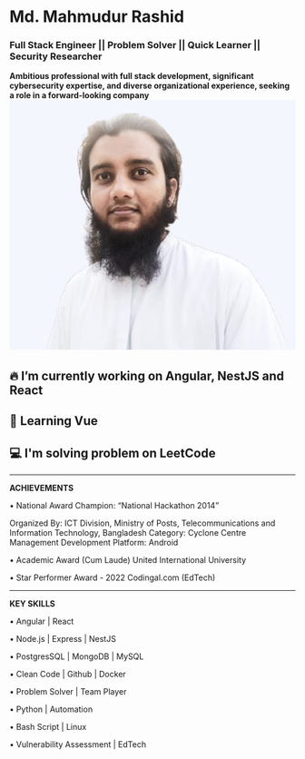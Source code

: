 <!--
**simply-mahmud/simply-mahmud** is a ✨ _special_ ✨ repository because its `README.md` (this file) appears on your GitHub profile.

Here are some ideas to get you started:

- 🔭 I’m currently working on ...
- 🌱 I’m currently learning ...
- 👯 I’m looking to collaborate on ...
- 🤔 I’m looking for help with ...
- 💬 Ask me about ...
- 📫 How to reach me: ...
- 😄 Pronouns: ...
- ⚡ Fun fact: ...
-->
# Md. Mahmudur Rashid
### __Full Stack Engineer || Problem Solver || Quick Learner || Security Researcher__

**Ambitious professional with full stack development, significant cybersecurity expertise, and diverse organizational experience, seeking a role in a forward-looking company**
![](https://github.com/simply-mahmud/simply-mahmud/blob/main/mahmud-pic.png)
## 🔥 I’m currently working on Angular, NestJS and React

## 🌱 Learning Vue

## 💻 I'm solving problem on LeetCode

----------------------------------

**ACHIEVEMENTS**

•	National Award
Champion: “National Hackathon 2014”

Organized By: 
ICT Division, Ministry of Posts, Telecommunications and Information Technology, Bangladesh
Category: Cyclone Centre Management Development Platform: Android

•	Academic Award (Cum Laude)
United International University

•	Star Performer Award - 2022
Codingal.com (EdTech)

----------------------------------

**KEY SKILLS**

•	Angular | React

•	Node.js | Express | NestJS

•	PostgresSQL | MongoDB | MySQL

•	Clean Code | Github | Docker

•	Problem Solver | Team Player

•	Python | Automation

•	Bash Script | Linux

•	Vulnerability Assessment | EdTech
